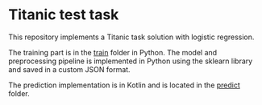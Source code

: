 # Titanic test task

This repository implements a Titanic task solution with logistic regression. 

The training part is in the [train](/train) folder in Python. The model and preprocessing pipeline is implemented in Python using the sklearn library and saved in a custom JSON format.

The prediction implementation is in Kotlin and is located in the [predict](/predict) folder.